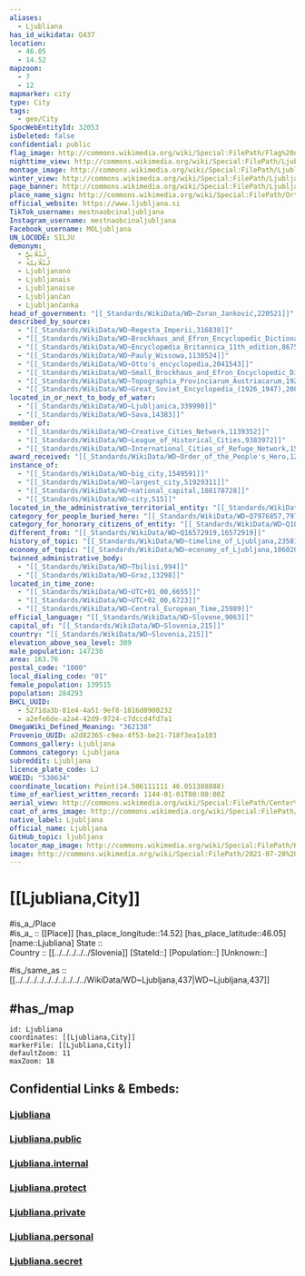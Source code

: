 ```yaml
---
aliases:
  - Ljubliana
has_id_wikidata: Q437
location:
  - 46.05
  - 14.52
mapzoom:
  - 7
  - 12
mapmarker: city
type: City
tags:
  - geo/City
SpocWebEntityId: 32053
isDeleted: false
confidential: public
flag_image: http://commons.wikimedia.org/wiki/Special:FilePath/Flag%20of%20Ljubljana.svg
nighttime_view: http://commons.wikimedia.org/wiki/Special:FilePath/Ljubljana%20in%20the%20Night%20%2816343737505%29.png
montage_image: http://commons.wikimedia.org/wiki/Special:FilePath/Ljubljana%20Montage%202.png
winter_view: http://commons.wikimedia.org/wiki/Special:FilePath/Ljubljana%20under%20the%20snow%201.jpg
page_banner: http://commons.wikimedia.org/wiki/Special:FilePath/Ljubljana%20Wikivoyage%20banner.jpg
place_name_sign: http://commons.wikimedia.org/wiki/Special:FilePath/Ortsschild%20Ljubljana.jpg
official_website: https://www.ljubljana.si
TikTok_username: mestnaobcinaljubljana
Instagram_username: mestnaobcinaljubljana
Facebook_username: MOLjubljana
UN_LOCODE: SILJU
demonym:
  - لُبْلَانِيٌّ
  - لُبْلَانِيَّةٌ
  - Ljubljanano
  - Ljubljanais
  - Ljubljanaise
  - Ljubljančan
  - Ljubljančanka
head_of_government: "[[_Standards/WikiData/WD~Zoran_Janković,220521]]"
described_by_source:
  - "[[_Standards/WikiData/WD~Regesta_Imperii,316838]]"
  - "[[_Standards/WikiData/WD~Brockhaus_and_Efron_Encyclopedic_Dictionary,602358]]"
  - "[[_Standards/WikiData/WD~Encyclopædia_Britannica_11th_edition,867541]]"
  - "[[_Standards/WikiData/WD~Pauly_Wissowa,1138524]]"
  - "[[_Standards/WikiData/WD~Otto's_encyclopedia,2041543]]"
  - "[[_Standards/WikiData/WD~Small_Brockhaus_and_Efron_Encyclopedic_Dictionary,19180675]]"
  - "[[_Standards/WikiData/WD~Topographia_Provinciarum_Austriacarum,19230692]]"
  - "[[_Standards/WikiData/WD~Great_Soviet_Encyclopedia_(1926_1947),20078554]]"
located_in_or_next_to_body_of_water:
  - "[[_Standards/WikiData/WD~Ljubljanica,339990]]"
  - "[[_Standards/WikiData/WD~Sava,14383]]"
member_of:
  - "[[_Standards/WikiData/WD~Creative_Cities_Network,1139352]]"
  - "[[_Standards/WikiData/WD~League_of_Historical_Cities,9383972]]"
  - "[[_Standards/WikiData/WD~International_Cities_of_Refuge_Network,15477956]]"
award_received: "[[_Standards/WikiData/WD~Order_of_the_People's_Hero,1262166]]"
instance_of:
  - "[[_Standards/WikiData/WD~big_city,1549591]]"
  - "[[_Standards/WikiData/WD~largest_city,51929311]]"
  - "[[_Standards/WikiData/WD~national_capital,108178728]]"
  - "[[_Standards/WikiData/WD~city,515]]"
located_in_the_administrative_territorial_entity: "[[_Standards/WikiData/WD~Ljubljana_City_Municipality,3434113]]"
category_for_people_buried_here: "[[_Standards/WikiData/WD~Q7976857,7976857]]"
category_for_honorary_citizens_of_entity: "[[_Standards/WikiData/WD~Q10087769,10087769]]"
different_from: "[[_Standards/WikiData/WD~Q16572919,16572919]]"
history_of_topic: "[[_Standards/WikiData/WD~timeline_of_Ljubljana,23581597]]"
economy_of_topic: "[[_Standards/WikiData/WD~economy_of_Ljubljana,106020239]]"
twinned_administrative_body:
  - "[[_Standards/WikiData/WD~Tbilisi,994]]"
  - "[[_Standards/WikiData/WD~Graz,13298]]"
located_in_time_zone:
  - "[[_Standards/WikiData/WD~UTC+01_00,6655]]"
  - "[[_Standards/WikiData/WD~UTC+02_00,6723]]"
  - "[[_Standards/WikiData/WD~Central_European_Time,25989]]"
official_language: "[[_Standards/WikiData/WD~Slovene,9063]]"
capital_of: "[[_Standards/WikiData/WD~Slovenia,215]]"
country: "[[_Standards/WikiData/WD~Slovenia,215]]"
elevation_above_sea_level: 309
male_population: 147230
area: 163.76
postal_code: "1000"
local_dialing_code: "01"
female_population: 139515
population: 284293
BHCL_UUID:
  - 5271da3b-81e4-4a51-9ef8-1816d0900232
  - a2efe6de-a2a4-42d9-9724-c7dccd4fd7a1
OmegaWiki_Defined_Meaning: "362138"
Provenio_UUID: a2d82365-c9ea-4f53-be21-718f3ea1a103
Commons_gallery: Ljubljana
Commons_category: Ljubljana
subreddit: Ljubljana
licence_plate_code: LJ
WOEID: "530634"
coordinate_location: Point(14.506111111 46.051388888)
time_of_earliest_written_record: 1144-01-01T00:00:00Z
aerial_view: http://commons.wikimedia.org/wiki/Special:FilePath/Center%20of%20Ljubljana%20from%20Air.jpg
coat_of_arms_image: http://commons.wikimedia.org/wiki/Special:FilePath/Blason%20ville%20si%20Ljubljana%20%28Slov%C3%A9nie%29.svg
native_label: Ljubljana
official_name: Ljubljana
GitHub_topic: ljubljana
locator_map_image: http://commons.wikimedia.org/wiki/Special:FilePath/Karte%20Ljubljana%20si.png
image: http://commons.wikimedia.org/wiki/Special:FilePath/2021-07-28%20Ljubljana-0881.jpg
---
```


# [[Ljubliana,City]] 

#is_a_/Place  
#is_a_ :: [[Place]] 
[has_place_longitude::14.52] 
[has_place_latitude::46.05] 
[name::Ljubliana] 
State ::  
Country :: [[../../../../../Slovenia]] 
[StateId::] 
[Population::] 
[Unknown::] 

#is_/same_as :: [[../../../../../../../../../../WikiData/WD~Ljubljana,437|WD~Ljubljana,437]] 

## #has_/map 

```leaflet
id: Ljubliana
coordinates: [[Ljubliana,City]] 
markerFile: [[Ljubliana,City]] 
defaultZoom: 11 
maxZoom: 18
```


## Confidential Links & Embeds: 

### [Ljubliana](/_Standards/Earth/Continent/Europe/Europe~Central/Slovenia/Regions~Slovenia/Osrednje_slovenska/counties~Osrednjeslovenska/Ljubljana/City/Ljubliana.md) 

### [Ljubliana.public](/_public/Earth/Continent/Europe/Europe~Central/Slovenia/Regions~Slovenia/Osrednje_slovenska/counties~Osrednjeslovenska/Ljubljana/City/Ljubliana.public.md) 

### [Ljubliana.internal](/_internal/Earth/Continent/Europe/Europe~Central/Slovenia/Regions~Slovenia/Osrednje_slovenska/counties~Osrednjeslovenska/Ljubljana/City/Ljubliana.internal.md) 

### [Ljubliana.protect](/_protect/Earth/Continent/Europe/Europe~Central/Slovenia/Regions~Slovenia/Osrednje_slovenska/counties~Osrednjeslovenska/Ljubljana/City/Ljubliana.protect.md) 

### [Ljubliana.private](/_private/Earth/Continent/Europe/Europe~Central/Slovenia/Regions~Slovenia/Osrednje_slovenska/counties~Osrednjeslovenska/Ljubljana/City/Ljubliana.private.md) 

### [Ljubliana.personal](/_personal/Earth/Continent/Europe/Europe~Central/Slovenia/Regions~Slovenia/Osrednje_slovenska/counties~Osrednjeslovenska/Ljubljana/City/Ljubliana.personal.md) 

### [Ljubliana.secret](/_secret/Earth/Continent/Europe/Europe~Central/Slovenia/Regions~Slovenia/Osrednje_slovenska/counties~Osrednjeslovenska/Ljubljana/City/Ljubliana.secret.md)


